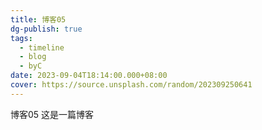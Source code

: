 ```yaml
---
title: 博客05
dg-publish: true
tags:
  - timeline
  - blog
  - byC
date: 2023-09-04T18:14:00.000+08:00
cover: https://source.unsplash.com/random/202309250641
---
```

<span 
class='ob-timelines' 
data-date='2023-09-04-18' 
data-title='博客05' 
data-img = 'https://source.unsplash.com/random/202309250641'
data-type='range'
data-end='2023-09-15-09'> 
博客05
</span>
这是一篇博客